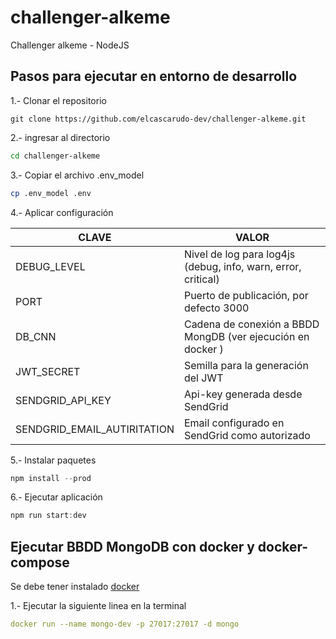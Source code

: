 # challenger-alkeme
Challenger alkeme - NodeJS




## Pasos para ejecutar en entorno de desarrollo

1.- Clonar el repositorio

```
git clone https://github.com/elcascarudo-dev/challenger-alkeme.git
```

2.- ingresar al directorio 

```bash
cd challenger-alkeme
```

3.- Copiar el archivo .env_model

```bash
cp .env_model .env
```

4.- Aplicar configuración

| CLAVE                        | VALOR                                                         |
|------------------------------|---------------------------------------------------------------|
| DEBUG_LEVEL                  | Nivel de log para log4js (debug, info, warn, error, critical) |
| PORT                         | Puerto de publicación, por defecto 3000                       |
| DB_CNN                       | Cadena de conexión a BBDD MongDB (ver ejecución en docker )   |
| JWT_SECRET                   | Semilla para la generación del JWT                            |
| SENDGRID_API_KEY             | Api-key generada desde SendGrid                               | 
| SENDGRID_EMAIL_AUTIRITATION  | Email configurado en SendGrid como autorizado                 |

5.- Instalar paquetes

```JavaScript
npm install --prod
```

6.- Ejecutar aplicación

```JavaScript
npm run start:dev
```

## Ejecutar BBDD MongoDB con docker y docker-compose

Se debe tener instalado [docker](https://docker.com)

1.- Ejecutar la siguiente linea en la terminal

```yml
docker run --name mongo-dev -p 27017:27017 -d mongo
```

